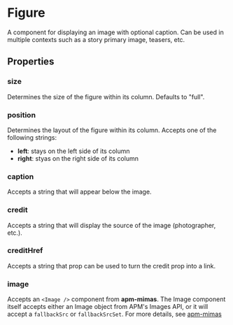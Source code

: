 
# Figure

A component for displaying an image with optional caption. Can be used in multiple contexts such as a story primary image, teasers, etc.

## Properties

### size

Determines the size of the figure within its column. Defaults to "full".

### position

Determines the layout of the figure within its column. Accepts one of the following strings:

* **left**: stays on the left side of its column
* **right**: styas on the right side of its column

### caption

Accepts a string that will appear below the image.

### credit

Accepts a string that will display the source of the image (photographer, etc.).

### creditHref

Accepts a string that prop can be used to turn the credit prop into a link.

### image

Accepts an `<Image />` component from **apm-mimas**. The Image component itself accepts either an Image object from APM's Images API, or it will accept a `fallbackSrc` or `fallbackSrcSet`. For more details, see [apm-mimas](https://www.npmjs.com/package/apm-mimas)
